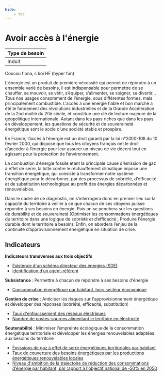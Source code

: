 ```yaml
---
hide:
    - toc
---
```



# Avoir accès à l'énergie

|Type de besoin|
|--|
|Induit|

Coucou fiona, c koi HF (hyper fun)

L’énergie  est  un  produit  de  première nécessité qui permet de répondre à un ensemble varié de besoins, il est indispensable pour permettre de se chauffer, se mouvoir, se vêtir, s’équiper, s’alimenter, se soigner, se divertir… Tous nos usages consomment de l’énergie, sous différentes formes, mais principalement combustible. L’accès à une énergie fiable et bon  marché  a  été  le  fondement  des  révolutions  industrielles  et  de  la  Grande Accélération de la 2nd moitié du 20è siècle, et constitue une clé de lecture majeure de la géopolitique  internationale.  Autant  dans  les  pays  riches  que  dans  les  pays  en développement,  les  questions  de  sécurité et de souveraineté énergétique sont le socle d’une société stable et prospère. 
 
En France, l’accès à l’énergie est un droit garanti par la loi n°2000-108 du 10 février 2000, qui  dispose  que  tous  les  citoyens  français  ont  le  droit  d’accéder  à  l’énergie  pour  leur assurer un niveau de vie décent tout en agissant pour la protection de l’environnement. 
 
La  combustion  d’énergie  fossile  étant  la  principale  cause  d’émission  de  gaz  à  effet  de serre, la lutte contre le réchauffement climatique impose une transition énergétique, qui consiste à transformer notre système énergétique pour le décarboner, par des processus de  sobriété,  d’efficacité  et  de  substitution  technologique  au  profit  des  énergies décarbonées et renouvelables.  
 
Dans le cadre de ce diagnostic, on s’interrogera donc en premier lieu sur la capacité du territoire  à  veiller  à  ce  que  chacun  de  ses  citoyens  puisse  répondre  à  ses  besoins  en énergie.  Puis  on  se  penchera  sur  les  questions  de  durabilité  et  de  souveraineté (Optimiser  les  consommations  énergétiques  du  territoire  dans une logique de sobriété et d’efficacité ; Produire l'énergie durable dont le territoire a besoin). Enfin, on abordera l’enjeu de la continuité d’approvisionnement énergétique en situation de crise.  

## Indicateurs

**Indicateurs transverses aux trois objectifs**

- [Existence d'un schéma directeur des énergies (SDE)](https://konsilion.github.io/diag360/pages/indicateurs/bi2_i01)
- [Identification d’un agent-référent](https://konsilion.github.io/diag360/pages/indicateurs/bi2_i02)

**Subsistance** : Permettre  à  chacun de  répondre  à  ses besoins d'énergie 

- [Consommation énergétique par habitant, hors secteur économique](https://konsilion.github.io/diag360/pages/indicateurs/bi2_i03)

**Gestion de crise** : Anticiper les risques sur l'approvisionnement énergétique et développer des réponses (sobriété, efficacité, substitution) 

- [Taux d'enfouissement des réseaux électriques](https://konsilion.github.io/diag360/pages/indicateurs/bi2_i04)
- [Nombre de postes-sources alimentant le territoire en électricité](https://konsilion.github.io/diag360/pages/indicateurs/bi2_i05)

**Soutenabilité** : Minimiser l’empreinte écologique de la consommation énergétique territoriale et développer les énergies renouvelables adaptées aux besoins du territoire 

- [Émissions de gaz à effet de serre énergétiques territoriales par habitant](https://konsilion.github.io/diag360/pages/indicateurs/bi2_i06)
- [Taux de couverture des besoins énergétiques par les productions énergétiques renouvelables locales](https://konsilion.github.io/diag360/pages/indicateurs/bi2_i07)
- [Niveau d'ambition de la trajectoire de réduction des consommations d'énergie par habitant, par rapport à l'objectif national de -50% en 2050](https://konsilion.github.io/diag360/pages/indicateurs/bi2_i08)
